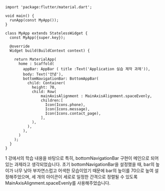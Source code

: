 ```
import 'package:flutter/material.dart';

void main() {
  runApp(const MyApp());
}

class MyApp extends StatelessWidget {
  const MyApp({super.key});

  @override
  Widget build(BuildContext context) {

    return MaterialApp(
      home : Scaffold(
        appBar: AppBar ( title :Text('Application 실습 제작 과제')),
        body: Text('안녕'),
        bottomNavigationBar: BottomAppBar(
          child: Container(
            height: 70,
            child: Row(
                mainAxisAlignment : MainAxisAlignment.spaceEvenly,
                children:[
                  Icon(Icons.phone),
                  Icon(Icons.message),
                  Icon(Icons.contact_page),
                ],
            ),
          ),
        ),
      )
    );
  }
}
```

1 강에서의 학습 내용을 바탕으로 특히, bottomNavigationBar 구현이 메인으로 되어있는 과제라고 생각되었습니다.
초기 bottomNavigationBar을 설정했을 때, bar의 높이가 너무 낮아 부자연스럽고 어색한 모습이었기 때문에 bar의 높이를 70으로 높여 설정해주었으며,
세 개의 아이콘이 세로로 일정한 간격으로 정렬될 수 있도록 MainAxisAlignment.spaceEvenly를 사용해주었습니다.
